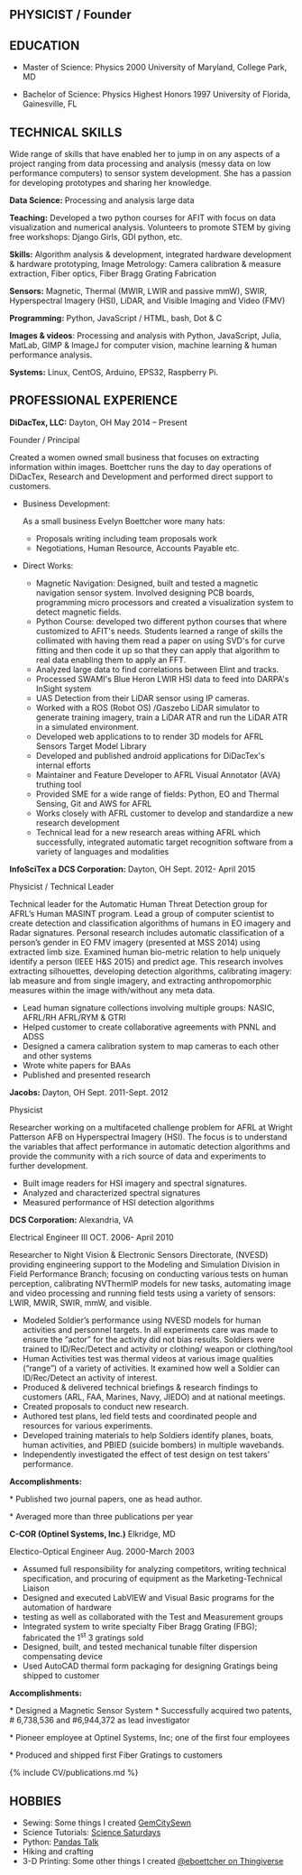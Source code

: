 
## PHYSICIST / Founder

## EDUCATION

* Master of Science: Physics 2000
  University of Maryland, College Park, MD

* Bachelor of Science: Physics Highest Honors 1997
  University of Florida, Gainesville, FL

## TECHNICAL SKILLS


Wide range of skills that have enabled her to jump in on any aspects of
a project ranging from data processing and analysis (messy data on low
performance computers) to sensor system development. She has a passion
for developing prototypes and sharing her knowledge.

**Data Science:** Processing and analysis large data 

**Teaching:** Developed a two python courses for AFIT with focus on data
visualization and numerical analysis. Volunteers to promote STEM by
giving free workshops: Django Girls, GDI python, etc.

**Skills:** Algorithm analysis & development, integrated hardware
development & hardware prototyping, Image Metrology: Camera calibration
& measure extraction, Fiber optics, Fiber Bragg Grating Fabrication

**Sensors:** Magnetic, Thermal (MWIR, LWIR and passive mmW), SWIR,
Hyperspectral Imagery (HSI), LiDAR, and Visible Imaging and Video (FMV)

**Programming:** Python, JavaScript / HTML, bash, Dot & C

**Images & videos**: Processing and analysis with Python, JavaScript,
Julia, MatLab, GIMP & ImageJ for computer vision, machine learning &
human performance analysis.

**Systems:** Linux, CentOS, Arduino, EPS32, Raspberry Pi.

## PROFESSIONAL EXPERIENCE

**DiDacTex, LLC:** Dayton, OH May 2014 – Present


Founder / Principal

Created a women owned small business that focuses on extracting
information within images. Boettcher runs the day to day operations of
DiDacTex, Research and Development and performed direct support to
customers.

-   Business Development:

    As a small business Evelyn Boettcher wore many hats:

    -   Proposals writing including team proposals work
    -   Negotiations, Human Resource, Accounts Payable etc.

-   Direct Works:

    -   Magnetic Navigation: Designed, built and tested a magnetic
        navigation sensor system. Involved designing PCB boards,
        programming micro processors and created a visualization system
        to detect magnetic fields.
    -   Python Course: developed two different python courses that where
        customized to AFIT's needs. Students learned a range of skills
        the collimated with having them read a paper on using SVD's for
        curve fitting and then code it up so that they can apply that
        algorithm to real data enabling them to apply an FFT.
    -   Analyzed large data to find correlations between Elint and
        tracks.
    -   Processed SWAMI's Blue Heron LWIR HSI data to feed into DARPA's
        InSight system
    -   UAS Detection from their LiDAR sensor using IP cameras.
    -   Worked with a ROS (Robot OS) /Gaszebo LiDAR simulator to
        generate training imagery, train a LiDAR ATR and run the LiDAR
        ATR in a simulated environment.
    -   Developed web applications to to render 3D models for AFRL
        Sensors Target Model Library
    -   Developed and published android applications for DiDacTex's
        internal efforts
    -   Maintainer and Feature Developer to AFRL Visual Annotator (AVA)
        truthing tool
    -   Provided SME for a wide range of fields: Python, EO and Thermal
        Sensing, Git and AWS for AFRL
    -   Works closely with AFRL customer to develop and standardize a
        new research development
    -   Technical lead for a new research areas withing AFRL which
        successfully, integrated automatic target recognition software
        from a variety of languages and modalities

**InfoSciTex a DCS Corporation:** Dayton, OH Sept. 2012- April 2015

Physicist / Technical Leader

Technical leader for the Automatic Human Threat Detection group for
AFRL’s Human MASINT program. Lead a group of computer scientist to
create detection and classification algorithms of humans in EO imagery
and Radar signatures. Personal research includes automatic
classification of a person’s gender in EO FMV imagery (presented at MSS
2014) using extracted limb size. Examined human bio-metric relation to
help uniquely identify a person (IEEE H&S 2015) and predict age. This
research involves extracting silhouettes, developing detection
algorithms, calibrating imagery: lab measure and from single imagery,
and extracting anthropomorphic measures within the image with/without
any meta data.

-   Lead human signature collections involving multiple groups: NASIC,
    AFRL/RH AFRL/RYM & GTRI
-   Helped customer to create collaborative agreements with PNNL and
    ADSS
-   Designed a camera calibration system to map cameras to each other
    and other systems
-   Wrote white papers for BAAs
-   Published and presented research

**Jacobs:** Dayton, OH Sept. 2011-Sept. 2012

Physicist

Researcher working on a multifaceted challenge problem for AFRL at
Wright Patterson AFB on Hyperspectral Imagery (HSI). The focus is to
understand the variables that affect performance in automatic detection
algorithms and provide the community with a rich source of data and
experiments to further development.

-   Built image readers for HSI imagery and spectral signatures.
-   Analyzed and characterized spectral signatures
-   Measured performance of HSI detection algorithms

**DCS Corporation:** Alexandria, VA 

Electrical Engineer III OCT. 2006- April 2010

Researcher to Night Vision & Electronic Sensors Directorate, (NVESD)
providing engineering support to the Modeling and Simulation Division in
Field Performance Branch; focusing on conducting various tests on human
perception, calibrating NVThermIP models for new tasks, automating image
and video processing and running field tests using a variety of sensors:
LWIR, MWIR, SWIR, mmW, and visible.

-   Modeled Soldier’s performance using NVESD models for human
    activities and personnel targets. In all experiments care was made
    to ensure the “actor” for the activity did not bias results.
    Soldiers were trained to ID/Rec/Detect and activity or clothing/
    weapon or clothing/tool
-   Human Activities test was thermal videos at various image qualities
    (“range”) of a variety of activities. It examined how well a Soldier
    can ID/Rec/Detect an activity of interest.
-   Produced & delivered technical briefings & research findings to
    customers (ARL, FAA, Marines, Navy, JIEDO) and at national meetings.
-   Created proposals to conduct new research.
-   Authored test plans, led field tests and coordinated people and
    resources for various experiments.
-   Developed training materials to help Soldiers identify planes,
    boats, human activities, and PBIED (suicide bombers) in multiple
    wavebands.
-   Independently investigated the effect of test design on test takers’
    performance.

**Accomplishments:**

\* Published two journal papers, one as head author.

\* Averaged more than three publications per year

**C-COR (Optinel Systems, Inc.)** Elkridge, MD

Electico-Optical Engineer Aug. 2000-March 2003

-   Assumed full responsibility for analyzing  competitors,
    writing technical specification, and procuring of equipment
    as the Marketing-Technical Liaison
-   Designed and executed LabVIEW and Visual Basic programs for
    the automation of hardware
-   testing as well as collaborated with the Test and
    Measurement groups
-   Integrated system to write specialty Fiber Bragg Grating
    (FBG); fabricated the 1<sup>st</sup> 3 gratings sold
-   Designed, built, and tested mechanical tunable filter
    dispersion compensating device
-   Used AutoCAD thermal form packaging for designing Gratings
    being shipped to customer

**Accomplishments:**

\* Designed a Magnetic Sensor System
\* Successfully acquired two patents, \# 6,738,536 and \#6,944,372 as
lead investigator

\* Pioneer employee at Optinel Systems, Inc; one of the first four
employees

\* Produced and shipped first Fiber Gratings to customers


{% include CV/publications.md %}


## HOBBIES

* Sewing: Some things I created [GemCitySewn](https://www.instructables.com/member/Gem+City+Sewn/)
* Science Tutorials: [Science Saturdays](https://ejboettcher.github.io/ScienceSat_MommyStyle/)
* Python: [Pandas Talk](https://www.youtube.com/watch?v=OJIa7UkRteI)
* Hiking and crafting
* 3-D Printing: Some other things I created [@eboettcher on Thingiverse](https://www.thingiverse.com/eboettcher/designs)
